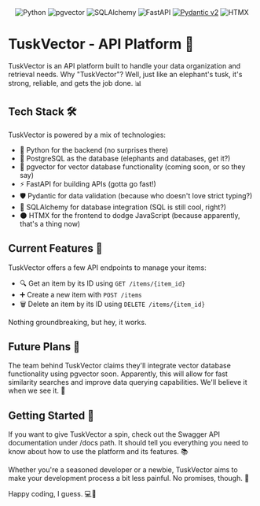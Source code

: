 <div align="center">
  <img src="https://img.shields.io/badge/Python-3776AB?style=for-the-badge&logo=python&logoColor=white" alt="Python">
  <img src="https://img.shields.io/badge/pgvector-336791?style=for-the-badge&logo=postgresql&logoColor=white" alt="pgvector">
  <img src="https://img.shields.io/badge/SQLAlchemy%20⚗️-2B5B84?style=for-the-badge&logo=sqlalchemy&logoColor=white" alt="SQLAlchemy">
  <img src="https://img.shields.io/badge/FastAPI-005571?style=for-the-badge&logo=fastapi" alt="FastAPI">
  <a href="https://docs.pydantic.dev/latest/contributing/#badges"><img src="https://img.shields.io/endpoint?style=for-the-badge&url=https://raw.githubusercontent.com/pydantic/pydantic/main/docs/badge/v2.json" alt="Pydantic v2"></a>
  <img src="https://img.shields.io/badge/htmx-%23000000.svg?style=for-the-badge&logo=data:image/svg+xml;base64,PHN2ZyB4bWxucz0iaHR0cDovL3d3dy53My5vcmcvMjAwMC9zdmciIHZpZXdCb3g9IjAgMCAyNTYgMjU2Ij48cGF0aCBkPSJNMTcwLjQgODUuNGwtNDIuNCA0Mi40LTQyLjQtNDIuNEw2NCA5Ni41bDQyLjQgNDIuNC00Mi40IDQyLjQgMjEuMiAyMS4yIDQyLjQtNDIuNCA0Mi40IDQyLjQgMjEuMi0yMS4yLTQyLjQtNDIuNCA0Mi40LTQyLjR6IiBmaWxsPSIjZmZmIi8+PC9zdmc+" alt="HTMX">
</div>

# TuskVector - API Platform 🐘

TuskVector is an API platform built to handle your data organization and retrieval needs. Why "TuskVector"? Well, just like an elephant's tusk, it's strong, reliable, and gets the job done. 📊

## Tech Stack 🛠️

TuskVector is powered by a mix of technologies:

- 🐍 Python for the backend (no surprises there)
- 🐘 PostgreSQL as the database (elephants and databases, get it?)
- 🧬 pgvector for vector database functionality (coming soon, or so they say)
- ⚡ FastAPI for building APIs (gotta go fast!)
- 🛡️ Pydantic for data validation (because who doesn't love strict typing?)
- 🧪 SQLAlchemy for database integration (SQL is still cool, right?)
- 🌑 HTMX for the frontend to dodge JavaScript (because apparently, that's a thing now)

## Current Features 🎉

TuskVector offers a few API endpoints to manage your items:

- 🔍 Get an item by its ID using `GET /items/{item_id}`
- ➕ Create a new item with `POST /items`
- 🗑️ Delete an item by its ID using `DELETE /items/{item_id}`

Nothing groundbreaking, but hey, it works.

## Future Plans 🔮

The team behind TuskVector claims they'll integrate vector database functionality using pgvector soon. Apparently, this will allow for fast similarity searches and improve data querying capabilities. We'll believe it when we see it. 🚀

## Getting Started 🚀

If you want to give TuskVector a spin, check out the Swagger API documentation under /docs path. It should tell you everything you need to know about how to use the platform and its features. 📚

Whether you're a seasoned developer or a newbie, TuskVector aims to make your development process a bit less painful. No promises, though. 💪

Happy coding, I guess. 💻🐘
